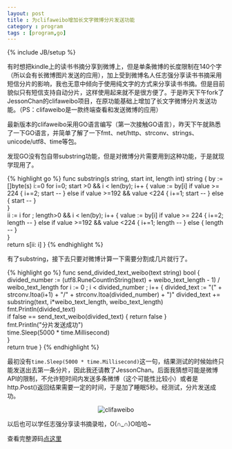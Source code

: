 ```yaml
---
layout: post
title : 为clifaweibo增加长文字微博分片发送功能
category : program
tags : [program,go]
---
```

{% include JB/setup %}

有时想把kindle上的读书书摘分享到微博上，但是单条微博的长度限制在140个字（所以会有长微博图片发送的应用），加上受到微博名人任志强分享读书书摘采用短信分片的影响，我也无意中倾向于使用纯文字的方式来分享读书书摘。但是目前貌似只有短信支持自动分片，这样使用起来就不是很方便了。于是昨天下午fork了JessonChan的clifaweibo项目，在原功能基础上增加了长文字微博分片发送功能。（PS：clifaweibo是一款终端查看和发送微博的应用）

最新版本的clifaweibo采用GO语言编写（第一次接触GO语言），昨天下午就熟悉了一下GO语言，并简单了解了一下fmt、net/http、strconv、strings、unicode/utf8、time等包。

发现GO没有包自带substring功能，但是对微博分片需要用到这种功能，于是就现学现用了。

{% highlight go %}
func substring(s string, start int, length int) string {
        by := []byte(s)
        i:=0
        for i=0; start >0 && i < len(by); i++ {
                value := by[i]
                if value >= 224 {
                        i+=2;
                        start --
                } else if value >=192 && value <224 {
                        i+=1;
                        start --
                } else {
                        start --
                }   
        }   
        ii := i 
        for ; length>0 && i < len(by); i++ {
                value := by[i]
                if value >= 224 {
                        i+=2;
                        length --
                } else if value >=192 && value <224 {
                        i+=1;
                        length --
                } else {
                        length --
                }   
        }   
        return s[ii: i]
}
{% endhighlight %}

有了substring，接下去只要对微博计算一下需要分割成几片就行了。

{% highlight go %}
func send_divided_text_weibo(text string) bool {
	divided_number := (utf8.RuneCountInString(text) + weibo_text_length - 1) / weibo_text_length
	for i := 0 ; i < divided_number ; i++ {
		divided_text := "(" + strconv.Itoa(i+1) + "/" + strconv.Itoa(divided_number) + ")"
		divided_text += substring(text, i*weibo_text_length, weibo_text_length)
		fmt.Println(divided_text)	
		if false == send_text_weibo(divided_text) {
			return false
		}	
		fmt.Println("分片发送成功")	
		time.Sleep(5000 * time.Millisecond)		
	}		
	return true
}
{% endhighlight %}

最初没有`time.Sleep(5000 * time.Millisecond)`这一句，结果测试的时候始终只能发送出去第一条分片，因此我还请教了JessonChan。后面我猜想可能是微博API的限制，不允许短时间内发送多条微博（这个可能性比较小）或者是http.Post()返回结果需要一定的时间，于是加了睡眠5秒。经测试，分片发送成功。

<center><img alt="clifaweibo" src="{{ ASSET_PATH }}hooligan/img/post/clifaweibo.PNG"/></center>


以后也可以学任志强分享读书摘录啦，O(∩_∩)O哈哈~

查看完整源码[点这里](https://github.com/diseng/clifaweibo/blob/master/main.go)
